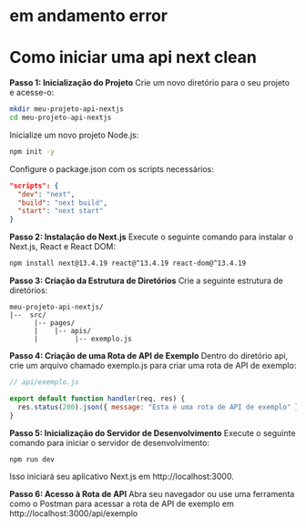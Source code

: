 # em andamento error

# Como iniciar uma api next clean

**Passo 1: Inicialização do Projeto**
Crie um novo diretório para o seu projeto e acesse-o:

```bash
mkdir meu-projeto-api-nextjs
cd meu-projeto-api-nextjs
```

Inicialize um novo projeto Node.js:

```bash
npm init -y
```

Configure o package.json com os scripts necessários:

```json
"scripts": {
  "dev": "next",
  "build": "next build",
  "start": "next start"
}
```

**Passo 2: Instalação do Next.js**
Execute o seguinte comando para instalar o Next.js, React e React DOM:

```bash
npm install next@13.4.19 react@^13.4.19 react-dom@^13.4.19
```

**Passo 3: Criação da Estrutura de Diretórios**
Crie a seguinte estrutura de diretórios:

```
meu-projeto-api-nextjs/
|--  src/
      |-- pages/
      |    |-- apis/
      |         |-- exemplo.js
```

**Passo 4: Criação de uma Rota de API de Exemplo**
Dentro do diretório api, crie um arquivo chamado exemplo.js para criar uma rota de API de exemplo:

```javascript
// api/exemplo.js

export default function handler(req, res) {
  res.status(200).json({ message: "Esta é uma rota de API de exemplo" });
}
```

**Passo 5: Inicialização do Servidor de Desenvolvimento**
Execute o seguinte comando para iniciar o servidor de desenvolvimento:

```bash
npm run dev
```

Isso iniciará seu aplicativo Next.js em http://localhost:3000.

**Passo 6: Acesso à Rota de API**
Abra seu navegador ou use uma ferramenta como o Postman para acessar a rota de API de exemplo em http://localhost:3000/api/exemplo
